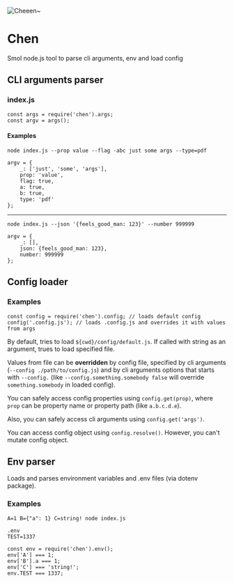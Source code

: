 ![Cheeen~](http://i.imgur.com/Zkvz0Nm.png)
# Chen
Smol node.js tool to parse cli arguments, env and load config

## CLI arguments parser
### index.js
```
const args = require('chen').args;
const argv = args();
```
#### Examples
``node index.js --prop value --flag -abc just some args --type=pdf``
```
argv = {
	_: ['just', 'some', 'args'],
	prop: 'value',
	flag: true,
	a: true,
	b: true,
	type: 'pdf'
};
```


----------
``node index.js --json '{feels_good_man: 123}' --number 999999``
```
argv = {
	_: [],
	json: {feels_good_man: 123},
	number: 999999
};
```

## Config loader
### Examples
```
const config = require('chen').config; // loads default config
config('.config.js'); // loads .config.js and overrides it with values from args
```
By default, tries to load ``${cwd}/config/default.js``.
If called with string as an argument, trues to load specified file.

Values from file can be **overridden** by config file, specified by cli arguments (``--config ./path/to/config.js``)
and by cli arguments options that starts with ``--config.`` (like ``--config.something.somebody false`` will override ``something.somebody`` in loaded config).

You can safely access config properties using ``config.get(prop)``, where ``prop`` can be property name or property path (like ``a.b.c.d.e``).

Also, you can safely access cli arguments using ``config.get('args')``.

You can access config object using ``config.resolve()``. However, you can't mutate config object.

## Env parser

Loads and parses environment variables and .env files (via dotenv package).

### Examples
``A=1 B={"a": 1} C=string! node index.js``

```
.env
TEST=1337
```

```
const env = require('chen').env();
env['A'] === 1;
env['B'].a === 1;
env['C'] === 'string!';
env.TEST === 1337;
```